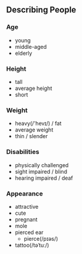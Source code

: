 ## Describing People

### Age

- young
- middle-aged
- elderly

### Height

- tall
- average height
- short

### Weight

- heavy(/'hevɪ/) / fat
- average weight
- thin / slender

### Disabilities

- physically challenged
- sight impaired / blind
- hearing impaired / deaf

### Appearance

- attractive
- cute
- pregnant
- mole
- pierced ear
  - pierce(/pɪəs/)
- tattoo(/təˈtuː/)